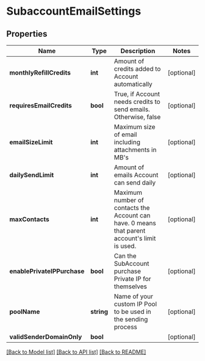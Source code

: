 # SubaccountEmailSettings

## Properties
Name | Type | Description | Notes
------------ | ------------- | ------------- | -------------
**monthlyRefillCredits** | **int** | Amount of credits added to Account automatically | [optional] 
**requiresEmailCredits** | **bool** | True, if Account needs credits to send emails. Otherwise, false | [optional] 
**emailSizeLimit** | **int** | Maximum size of email including attachments in MB&#39;s | [optional] 
**dailySendLimit** | **int** | Amount of emails Account can send daily | [optional] 
**maxContacts** | **int** | Maximum number of contacts the Account can have. 0 means that parent account&#39;s limit is used. | [optional] 
**enablePrivateIPPurchase** | **bool** | Can the SubAccount purchase Private IP for themselves | [optional] 
**poolName** | **string** | Name of your custom IP Pool to be used in the sending process | [optional] 
**validSenderDomainOnly** | **bool** |  | [optional] 

[[Back to Model list]](../README.md#documentation-for-models) [[Back to API list]](../README.md#documentation-for-api-endpoints) [[Back to README]](../README.md)


